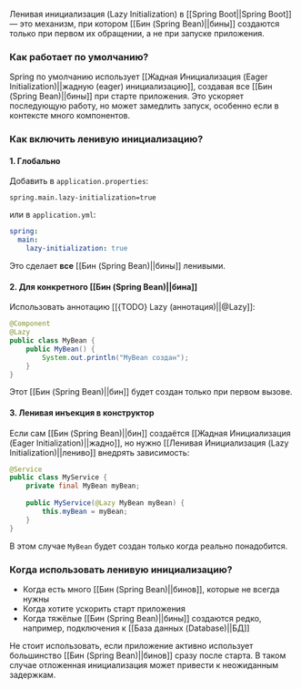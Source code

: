 Ленивая инициализация (Lazy Initialization) в [[Spring Boot||Spring Boot]] — это механизм, при котором [[Бин (Spring Bean)||бины]] создаются только при первом их обращении, а не при запуске приложения.

  
### Как работает по умолчанию?

Spring по умолчанию использует [[Жадная Инициализация (Eager Initialization)||жадную (eager) инициализацию]], создавая все [[Бин (Spring Bean)||бины]] при старте приложения. Это ускоряет последующую работу, но может замедлить запуск, особенно если в контексте много компонентов.

### Как включить ленивую инициализацию?

#### 1. Глобально

Добавить в `application.properties`:

```properties
spring.main.lazy-initialization=true
```

или в `application.yml`:

```yaml
spring:
  main:
    lazy-initialization: true
```

Это сделает **все** [[Бин (Spring Bean)||бины]] ленивыми.


#### 2. Для конкретного [[Бин (Spring Bean)||бина]]

Использовать аннотацию [[{TODO} Lazy (аннотация)||@Lazy]]:

```java
@Component
@Lazy
public class MyBean {
    public MyBean() {
        System.out.println("MyBean создан");
    }
}
```

Этот [[Бин (Spring Bean)||бин]] будет создан только при первом вызове.

  
#### 3. Ленивая инъекция в конструктор

Если сам [[Бин (Spring Bean)||бин]] создаётся [[Жадная Инициализация (Eager Initialization)||жадно]], но нужно [[Ленивая Инициализация (Lazy Initialization)||лениво]] внедрять зависимость:

```java
@Service
public class MyService {
    private final MyBean myBean;
	
    public MyService(@Lazy MyBean myBean) {
        this.myBean = myBean;
    }
}
```

В этом случае `MyBean` будет создан только когда реально понадобится.

  

### Когда использовать ленивую инициализацию?

- Когда есть много [[Бин (Spring Bean)||бинов]], которые не всегда нужны
- Когда хотите ускорить старт приложения
- Когда тяжёлые [[Бин (Spring Bean)||бины]] создаются редко, например, подключения к [[База данных (Database)||БД]]

  
  
Не стоит использовать, если приложение активно использует большинство [[Бин (Spring Bean)||бинов]] сразу после старта. В таком случае отложенная инициализация может привести к неожиданным задержкам.
